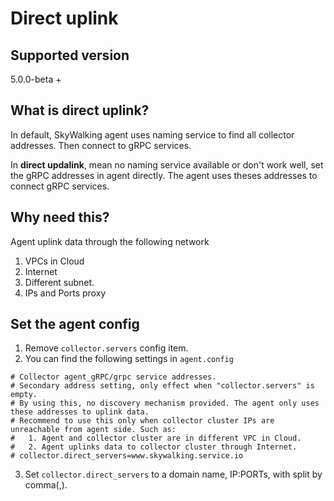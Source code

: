 # Direct uplink
## Supported version
5.0.0-beta +

## What is direct uplink?
In default, SkyWalking agent uses naming service to find all collector addresses. Then connect to gRPC services.

In **direct updalink**, mean no naming service available or don't work well, set the gRPC addresses in agent directly. 
The agent uses theses addresses to connect gRPC services.

## Why need this?
Agent uplink data through the following network
1. VPCs in Cloud
1. Internet
1. Different subnet.
1. IPs and Ports proxy

## Set the agent config
1. Remove `collector.servers` config item.
2. You can find the following settings in `agent.config`
```
# Collector agent_gRPC/grpc service addresses.
# Secondary address setting, only effect when "collector.servers" is empty.
# By using this, no discovery mechanism provided. The agent only uses these addresses to uplink data.
# Recommend to use this only when collector cluster IPs are unreachable from agent side. Such as:
#   1. Agent and collector cluster are in different VPC in Cloud.
#   2. Agent uplinks data to collector cluster through Internet.
# collector.direct_servers=www.skywalking.service.io
```  

3. Set `collector.direct_servers` to a domain name, IP:PORTs, with split by comma(,).

